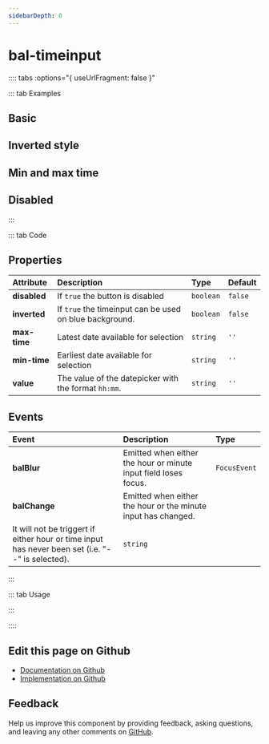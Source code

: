 ```yaml
---
sidebarDepth: 0
---
```


# bal-timeinput


<!-- START: human documentation top -->

<!-- END: human documentation top -->

:::: tabs :options="{ useUrlFragment: false }"

::: tab Examples

## Basic

<ClientOnly><docs-demo-bal-timeinput-113></docs-demo-bal-timeinput-113></ClientOnly>


## Inverted style

<ClientOnly><docs-demo-bal-timeinput-114></docs-demo-bal-timeinput-114></ClientOnly>


## Min and max time

<ClientOnly><docs-demo-bal-timeinput-115></docs-demo-bal-timeinput-115></ClientOnly>


## Disabled

<ClientOnly><docs-demo-bal-timeinput-116></docs-demo-bal-timeinput-116></ClientOnly>


:::

::: tab Code

## Properties


| Attribute    | Description                                             | Type      | Default |
| :----------- | :------------------------------------------------------ | :-------- | :------ |
| **disabled** | If `true` the button is disabled                        | `boolean` | `false` |
| **inverted** | If `true` the timeinput can be used on blue background. | `boolean` | `false` |
| **max-time** | Latest date available for selection                     | `string`  | `''`    |
| **min-time** | Earliest date available for selection                   | `string`  | `''`    |
| **value**    | The value of the datepicker with the format `hh:mm`.    | `string`  | `''`    |

## Events


| Event         | Description                                                                                                                                                    | Type         |
| :------------ | :------------------------------------------------------------------------------------------------------------------------------------------------------------- | :----------- |
| **balBlur**   | Emitted when either the hour or minute input field loses focus.                                                                                                | `FocusEvent` |
| **balChange** | Emitted when either the hour or the minute input has changed.
It will not be triggert if either hour or time input has never been set (i.e. "--" is selected). | `string`     |


:::

::: tab Usage

<!-- START: human documentation usage -->

<!-- END: human documentation usage -->

:::


::::

## Edit this page on Github

* [Documentation on Github](https://github.com/baloise/design-system/blob/master/docs/src/components/components/bal-timeinput.md)
* [Implementation on Github](https://github.com/baloise/design-system/blob/master/packages/components/src/components/bal-timeinput)

## Feedback

Help us improve this component by providing feedback, asking questions, and leaving any other comments on [GitHub](https://github.com/baloise/design-system/issues/new).

